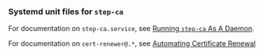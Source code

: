 ### Systemd unit files for `step-ca`

For documentation on `step-ca.service`, see [Running `step-ca` As A Daemon](https://smallstep.com/docs/step-ca/certificate-authority-server-production#running-step-ca-as-a-daemon).

For documentation on `cert-renewer@.*`, see [Automating Certificate Renewal](https://smallstep.com/docs/step-ca/certificate-authority-server-production#automate-x509-certificate-lifecycle-management)
